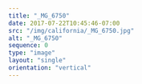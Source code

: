 ```yaml
---
title: "_MG_6750"
date: 2017-07-22T10:45:46-07:00
src: "/img/california/_MG_6750.jpg"
alt: "_MG_6750"
sequence: 0
type: "image"
layout: "single"
orientation: "vertical"
---
```

